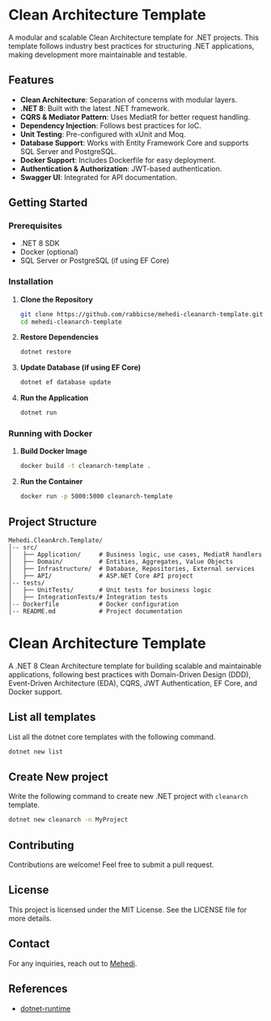 # Clean Architecture Template

A modular and scalable Clean Architecture template for .NET projects. This template follows industry best practices for structuring .NET applications, making development more maintainable and testable.

## Features

- **Clean Architecture**: Separation of concerns with modular layers.
- **.NET 8**: Built with the latest .NET framework.
- **CQRS & Mediator Pattern**: Uses MediatR for better request handling.
- **Dependency Injection**: Follows best practices for IoC.
- **Unit Testing**: Pre-configured with xUnit and Moq.
- **Database Support**: Works with Entity Framework Core and supports SQL Server and PostgreSQL.
- **Docker Support**: Includes Dockerfile for easy deployment.
- **Authentication & Authorization**: JWT-based authentication.
- **Swagger UI**: Integrated for API documentation.

## Getting Started

### Prerequisites

- .NET 8 SDK
- Docker (optional)
- SQL Server or PostgreSQL (if using EF Core)

### Installation

1. **Clone the Repository**
   ```sh
   git clone https://github.com/rabbicse/mehedi-cleanarch-template.git
   cd mehedi-cleanarch-template
   ```

2. **Restore Dependencies**
   ```sh
   dotnet restore
   ```

3. **Update Database (if using EF Core)**
   ```sh
   dotnet ef database update
   ```

4. **Run the Application**
   ```sh
   dotnet run
   ```

### Running with Docker

1. **Build Docker Image**
   ```sh
   docker build -t cleanarch-template .
   ```

2. **Run the Container**
   ```sh
   docker run -p 5000:5000 cleanarch-template
   ```

## Project Structure

```
Mehedi.CleanArch.Template/
│-- src/
│   ├── Application/     # Business logic, use cases, MediatR handlers
│   ├── Domain/          # Entities, Aggregates, Value Objects
│   ├── Infrastructure/  # Database, Repositories, External services
│   ├── API/             # ASP.NET Core API project
│-- tests/
│   ├── UnitTests/       # Unit tests for business logic
│   ├── IntegrationTests/# Integration tests
│-- Dockerfile           # Docker configuration
│-- README.md            # Project documentation
```

# Clean Architecture Template
A .NET 8 Clean Architecture template for building scalable and maintainable applications, following best practices with Domain-Driven Design (DDD), Event-Driven Architecture (EDA), CQRS, JWT Authentication, EF Core, and Docker support.

## List all templates
List all the dotnet core templates with the following command.
```bash
dotnet new list
```

## Create New project
Write the following command to create new .NET project with `cleanarch` template.
```bash
dotnet new cleanarch -n MyProject
```

## Contributing

Contributions are welcome! Feel free to submit a pull request.

## License

This project is licensed under the MIT License. See the LICENSE file for more details.

## Contact

For any inquiries, reach out to [Mehedi](https://github.com/rabbicse).

## References
- [dotnet-runtime](https://github.com/dotnet/runtime)
